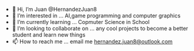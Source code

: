 - 👋 Hi, I’m Juan @HernandezJuan8
- 👀 I’m interested in ... AI,game programming and computer graphics
- 🌱 I’m currently learning ... Copmuter Science in School
- 💞️ I’m looking to collaborate on ... any cool projects to become a better student and learn new things
- 📫 How to reach me ... email me hernandez.juan8@outlook.com

<!---
HernandezJuan8/HernandezJuan8 is a ✨ special ✨ repository because its `README.md` (this file) appears on your GitHub profile.
You can click the Preview link to take a look at your changes.
--->
